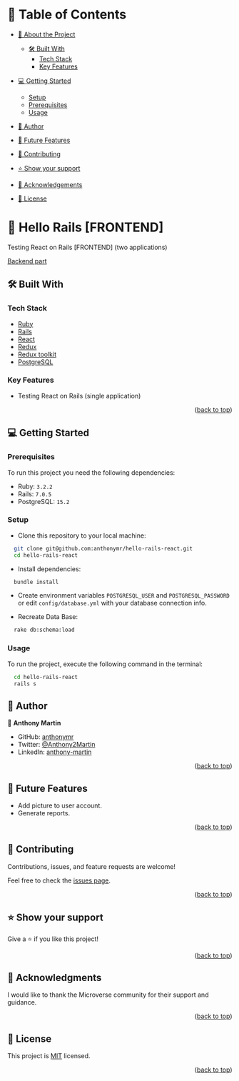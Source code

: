 <a name="readme-top"></a>

# 📗 Table of Contents

- [📖 About the Project](#about-project)
  - [🛠 Built With](#built-with)
    - [Tech Stack](#tech-stack)
    - [Key Features](#key-features)
- [💻 Getting Started](#getting-started)
  - [Setup](#setup)
  - [Prerequisites](#prerequisites)
  - [Usage](#usage)
- [👥 Author](#author)
- [🔭 Future Features](#future-features)
- [🤝 Contributing](#contributing)
- [⭐️ Show your support](#support)
- [🙏 Acknowledgements](#acknowledgements)

- [📝 License](#license)

# 📖 Hello Rails [FRONTEND] <a name="about-project"></a>

Testing React on Rails [FRONTEND] (two applications)

[Backend part](https://github.com/anthonymr/hello-rails-back-end)


## 🛠 Built With <a name="built-with"></a>

### Tech Stack <a name="tech-stack"></a>

- <a href="https://www.ruby-lang.org/">Ruby</a>
- <a href="https://rubyonrails.org/">Rails</a>
- <a href="https://es.react.dev/">React</a>
- <a href="https://rubyonrails.org/">Redux</a>
- <a href="https://redux.js.org/">Redux toolkit</a>
- <a href="https://redux-toolkit.js.org/">PostgreSQL</a>

### Key Features <a name="key-features"></a>

- Testing React on Rails (single application)

<p align="right">(<a href="#readme-top">back to top</a>)</p>

## 💻 Getting Started <a name="getting-started"></a>

### Prerequisites

To run this project you need the following dependencies:

 - Ruby: `3.2.2`
 - Rails: `7.0.5`
 - PostgreSQL: `15.2`

### Setup

- Clone this repository to your local machine:
```sh
  git clone git@github.com:anthonymr/hello-rails-react.git
  cd hello-rails-react
```
- Install dependencies:
```sh
  bundle install
```
- Create environment variables `POSTGRESQL_USER` and `POSTGRESQL_PASSWORD` or edit `config/database.yml` with your database connection info.

- Recreate Data Base:
```sh
  rake db:schema:load
```

### Usage

To run the project, execute the following command in the terminal:

```  sh
  cd hello-rails-react
  rails s  
```

## 👥 Author <a name="author"></a>

👤 **Anthony Martin**

- GitHub: [anthonymr](https://github.com/anthonymr)
- Twitter: [@Anthony2Martin](https://twitter.com/Anthony2Martin)
- LinkedIn: [anthony-martin](https://www.linkedin.com/in/anthony-martin-8820a3117/)

<p align="right">(<a href="#readme-top">back to top</a>)</p>


## 🔭 Future Features <a name="future-features"></a>

- Add picture to user account.
- Generate reports.

<p align="right">(<a href="#readme-top">back to top</a>)</p>


## 🤝 Contributing <a name="contributing"></a>

Contributions, issues, and feature requests are welcome!

Feel free to check the [issues page](https://github.com/anthonymr/hello-rails-react/issues).

<p align="right">(<a href="#readme-top">back to top</a>)</p>


## ⭐️ Show your support <a name="support"></a>

Give a ⭐️ if you like this project!

<p align="right">(<a href="#readme-top">back to top</a>)</p>


## 🙏 Acknowledgments <a name="acknowledgements"></a>

I would like to thank the Microverse community for their support and guidance.

<p align="right">(<a href="#readme-top">back to top</a>)</p>


## 📝 License <a name="license"></a>

This project is [MIT](./LICENSE) licensed.

<p align="right">(<a href="#readme-top">back to top</a>)</p>

